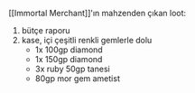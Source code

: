 [[Immortal Merchant]]'ın mahzenden çıkan loot:  
  
1. bütçe raporu  
2. kase, içi çeşitli renkli gemlerle dolu  
	- 1x 100gp diamond  
	- 1x 150gp diamond  
	- 3x ruby 50gp tanesi  
	- 80gp mor gem ametist